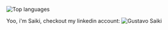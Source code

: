 ![Top languages](https://github-readme-stats.vercel.app/api/top-langs/?username=GSaiki26&layout=compact&langs_count=16&theme=calm)

Yoo, i'm Saiki, checkout my linkedin account: ![Gustavo Saiki](https://www.linkedin.com/in/gustavo-saiki-a34527170/)
